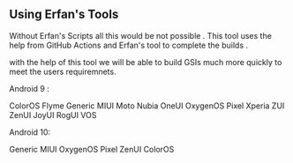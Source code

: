 ## Using Erfan's Tools


Without Erfan's Scripts all this would be not possible . This tool uses the help from GitHub Actions and Erfan's tool to complete the builds . 

with the help of this tool we will be able to build GSIs much more quickly to meet the users requiremnets. 

Android 9 : 

ColorOS Flyme Generic MIUI Moto Nubia OneUI OxygenOS Pixel Xperia ZUI ZenUI JoyUI  RogUI  VOS 

Android 10:

Generic MIUI OxygenOS Pixel ZenUI ColorOS
                   
                         
                        
